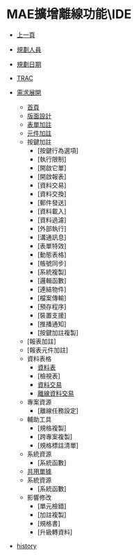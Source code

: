 # MAE擴增離線功能\IDE
* [上一頁](../../README.md)
* [規劃人員](README.md#user)
* [規劃日期](README.md#updatedate)
* [TRAC](README.md#trac)
* [需求展開](README.md#requirement)
    * [首頁](Home/README)
    * [版面設計](FormDesign/README)
    * [表單加註](FormAnnotation/README)
    * [元件加註](ObjectAnnotation/README)
    * 按鍵加註
        * [按鍵行為選項]
        * [執行限制]
        * [開啟它單]
        * [開啟報表]
        * [資料交易]
        * [資料交換]
        * [郵件發送]
        * [資料載入]
        * [資料過濾]
        * [外部執行]
        * [溝通訊息]
        * [表單特效]
        * [動態表格]
        * [帳號同步]
        * [系統複製]
        * [邏輯函數]
        * [連結物件]
        * [檔案傳輸]
        * [預存程序]
        * [裝置支援]
        * [推播通知]
        * [按鍵加註複製]
    * [報表加註]
    * [報表元件加註]
    * 資料表格
        * [資料表](Physical/README.md)
        * [檢視表]
        * [資料交易](DataTable/README)
        * [離線資料交易](OfflinePosting/README.md)
    * 專案資源
        * [離線任務設定]
    * 輔助工具
        * [規格複製]
        * [跨專案複製]
        * [規格標註清單]
    * 系統資源
        * [系統函數]
    * [共用單據](ShareForm/README)
    * 系統資源
        * [系統函數]
    * 影響修改
        * [單元檢錯]
        * [加註複製]
        * [規格書]
        * [升級轉資料]
        
* [history](history.md)